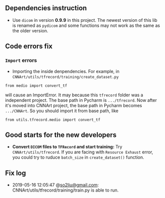 ## Dependencies instruction
- Use `dicom` in version **0.9.9** in this project. The newest version of this lib is renamed as `pydicom` and some functions may not work as the same as the older version. 

## Code errors fix
### `Import` errors
- Importing the inside denpendencies. For example, in `CNNArt/utils/tfrecord/training/create_dataset.py`
```
from medio import convert_tf
```
will cause an ImportError. It may because this `tfrecord` folder was a independent project. The base path in Pycharm is `.../tfrecord`. Now after it's moved into CNNArt project,  the base path in Pycharm becomes `.../CNNArt`. So you should import it from base path, like 
```
from utils.tfrecord.medio import convert_tf
```
## Good starts for the new developers
- **Convert `DICOM` files to `TFRecord` and start training:** Try `CNNArt/utils/tfrecord`. If you are facing with `Resource Exhaust` error, you could try to ruduce `batch_size` in `create_dataset()` function. 

## Fix log
- 2019-05-16 12:05:47 @so2liu@gmail.com: CNNArt/utils/tfrecord/training/train.py is able to run. 